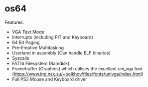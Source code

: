 # os64

Features:
- VGA Text Mode
- Interrupts (including PIT and Keyboard)
- 64 Bit Paging
- Pre-Emptive Multitasking
- Userland in assembly (Can handle ELF binaries)
- Syscalls
- FAT16 Filesystem (Ramdisk)
- Framebuffer (Graphics) which utilises the excellant uni_vga font (https://www.inp.nsk.su/~bolkhov/files/fonts/univga/index.html)
- Full PS2 Mouse and Keyboard driver
